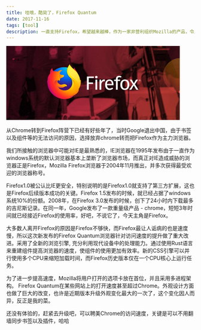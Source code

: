 ```yaml
---
title: 哇哦，酷毙了，Firefox Quantum
date: 2017-11-16
tags: [tool]
description: 一直支持Firefox，希望越来越棒，作为一家非营利组织Mozilla的产品，令人赞叹!
---
```


![](/image/tools/firefox.png)

从Chrome转到Firefox阵营下已经有好些年了，当时Google退出中国，由于书签以及组件等的无法访问的原因，选择放弃chrome转而把Firefox作为主力浏览器。

我们所接触的浏览器中可能对IE是最熟悉的，IE浏览器在1995年发布由于一直作为windows系统的默认浏览器基本上垄断了浏览器市场，而真正对IE造成威胁的浏览器正是Firefox，Mozilla Firefox浏览器于2004年11月推出，并多次获得最受欢迎的浏览器称号。

Firefox1.0被公认比IE更安全，特别说明的是Firefox1.0就支持了第三方扩展，这也是Firefox后续版本成功的关键。Firefox 1.5发布的时候，就已经占据了windows系统10%的份额。2008年，在Firefox 3.0发布的时候，创下了24小时内下载最多的吉尼斯记录。在同一年，Google发布了一款重量级产品 - chrome，短短3年时间就已经接近Firefox的使用率，好吧，不说它了，今天主角是Firefox。

大多数人离开Firefox的原因是Firefox不够快，而Firefox最让人诟病的也是速度慢，所以这次新发布的Firefox Quantum浏览器针对访问速度的提升做了重大改进。采用了全新的浏览引擎, 充分利用现代设备中的处理能力。通过使用Rust语言来重建组件提高浏览器的速度，使组件的使用更加有效率。新的CSS引擎可以并行使用多个CPU来缩短加载时间，而Firefox历史版本仅在一个CPU核心上运行任务。

为了进一步提高速度，Mozilla将用户打开的选项卡放在首位，并且采用多进程架构。 Firefox Quantum在某些网站上的打开速度甚至超过Chrome。外观设计方面也做了巨大的改变，也许是近期版本升级外观变化最大的一次了，这个变化因人而异，反正是我的菜。

还没有体验的，赶紧去升级吧，可以聘美Chrome的访问速度，关键是可以不用翻墙同步书签以及插件，哈哈